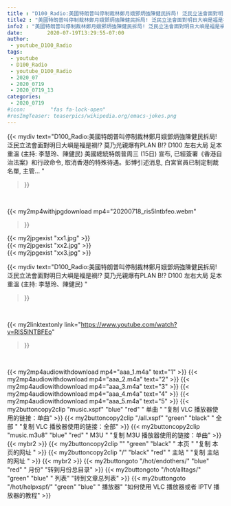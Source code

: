 ```yaml
---
title : "D100_Radio:美國特朗普叫停制裁林鄭月娥鄧炳強陳健民拆局! 泛民立法會面對明日大嶼是福是禍!? 莫乃光親爆有PLAN B!? D100 左右大局 足本重溫 (主持: 李慧玲、陳健民) "
title2 : "美國特朗普叫停制裁林鄭月娥鄧炳強陳健民拆局! 泛民立法會面對明日大嶼是福是禍!? 莫乃光親爆有PLAN B!? D100 左右大局 足本重溫 (主持: 李慧玲、陳健民) "
info2 : "美國特朗普叫停制裁林鄭月娥鄧炳強陳健民拆局! 泛民立法會面對明日大嶼是福是禍!? 莫乃光親爆有PLAN B!? D100 左右大局 足本重溫 (主持: 李慧玲、陳健民) 美國總統特朗普周三 (15日) 宣布, 已經簽署《香港自治法案》和行政命令, 取消香港的特殊待遇。彭博引述消息, 白宮官員已制定制裁名單, 主管... "
date:        2020-07-19T13:29:55-07:00
author:
 - youtube_D100_Radio
tags:
 - youtube
 - D100_Radio
 - youtube_D100_Radio
 - 2020_07
 - 2020_0719
 - 2020_0719_13
categories:
 - 2020_0719
#icon:        "fas fa-lock-open"
#resImgTeaser: teaserpics/wikipedia.org/emacs-jokes.png
---
```


{{< mydiv text="D100_Radio:美國特朗普叫停制裁林鄭月娥鄧炳強陳健民拆局! 泛民立法會面對明日大嶼是福是禍!? 莫乃光親爆有PLAN B!? D100 左右大局 足本重溫 (主持: 李慧玲、陳健民) 美國總統特朗普周三 (15日) 宣布, 已經簽署《香港自治法案》和行政命令, 取消香港的特殊待遇。彭博引述消息, 白宮官員已制定制裁名單, 主管... "
>}}
<br>


{{< my2mp4withjpgdownload mp4="20200718_ris5lntbfeo.webm"
>}}

{{< my2jpgexist "xx1.jpg" >}}<br>
{{< my2jpgexist "xx2.jpg" >}}<br>
{{< my2jpgexist "xx3.jpg" >}}<br>



{{< mydiv text="D100_Radio:美國特朗普叫停制裁林鄭月娥鄧炳強陳健民拆局! 泛民立法會面對明日大嶼是福是禍!? 莫乃光親爆有PLAN B!? D100 左右大局 足本重溫 (主持: 李慧玲、陳健民) "
>}}
<br>

{{< my2linktextonly link="https://www.youtube.com/watch?v=RIS5lNTBFEo"
>}}


<br>

{{< my2mp4audiowithdownload mp4="aaa_1.m4a"    text="1" >}}
{{< my2mp4audiowithdownload mp4="aaa_2.m4a"    text="2" >}}
{{< my2mp4audiowithdownload mp4="aaa_3.m4a"    text="3" >}}
{{< my2mp4audiowithdownload mp4="aaa_4.m4a"    text="4" >}}
{{< my2mp4audiowithdownload mp4="aaa_5.m4a"    text="5" >}}
{{< my2buttoncopy2clip "music.xspf"        "blue"   "red"    " 单曲 "  "复制 VLC 播放器使用的链接：单曲" >}} {{< my2buttoncopy2clip "/all.xspf"         "green"  "black"  " 全部 "  "复制 VLC 播放器使用的链接：全部" >}} {{< my2buttoncopy2clip "music.m3u8"        "blue"   "red"    " M3U  "    "复制 M3U 播放器使用的链接：单曲" >}} {{< mybr2 >}} {{< my2buttoncopy2clip ""                  "green"  "black"  " 本页 "    "复制 本页的网址 " >}} {{< my2buttoncopy2clip "/"                 "black"  "red"    " 主站 "    "复制 主站的网址 " >}} {{< mybr2 >}} {{< my2buttongoto      "/hot/endothers/"   "blue"   "red"    " 月份"   "转到月份总目录" >}} {{< my2buttongoto      "/hot/alltags/"     "green"  "blue"   " 列表"   "转到文章总列表" >}} {{< my2buttongoto      "/hot/helpxspf/"    "green"  "blue"   " 播放器" "如何使用 VLC 播放器或者 IPTV 播放器的教程" >}} 
